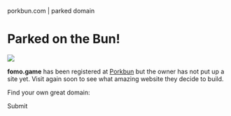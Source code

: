 porkbun.com | parked domain



Parked on the Bun!
==================

![](/images/parked-on-the-bun.png)
  

**fomo.game** has been registered at [Porkbun](https://porkbun.com) but the owner has not put up a site yet. Visit again soon to see what amazing website they decide to build.

Find your own great domain:

Submit